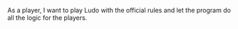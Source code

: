 As a player, I want to play Ludo with the official rules and let the program do all the logic for the players.
